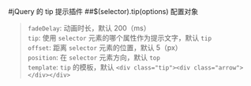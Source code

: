 #jQuery 的 tip 提示插件
##$(selector).tip(options)
配置对象
>`fadeDelay`: 动画时长，默认 200（ms）  
`tip`: 使用 `selector` 元素的哪个属性作为提示文字，默认 `tip`  
`offset`: 距离 `selector` 元素的位置，默认 5（px）  
`position`: 在 `selector` 元素方向，默认 `top`  
`template`: `tip` 的模板，默认 `<div class="tip"><div class="arrow"></div></div>`
